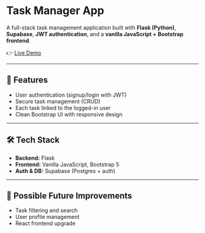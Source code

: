 # Task Manager App

A full-stack task management application built with **Flask (Python)**, **Supabase**, **JWT authentication**, and a **vanilla JavaScript + Bootstrap frontend**.  

👉 [Live Demo](https://task-manager-ten-red-75.vercel.app)  

---

## 🚀 Features

- User authentication (signup/login with JWT)
- Secure task management (CRUD)
- Each task linked to the logged-in user
- Clean Bootstrap UI with responsive design

---

## 🛠️ Tech Stack

- **Backend:** Flask
- **Frontend:** Vanilla JavaScript, Bootstrap 5  
- **Auth & DB:** Supabase (Postgres + auth)  

---

## 📌 Possible Future Improvements

- Task filtering and search  
- User profile management  
- React frontend upgrade  
